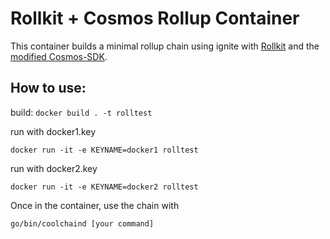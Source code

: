 # Rollkit + Cosmos Rollup Container
This container builds a minimal rollup chain using ignite with [Rollkit](https://github.com/rollkit/rollkit) and the [modified Cosmos-SDK](https://github.com/rollkit/cosmos-sdk).

## How to use:
build:
`docker build . -t rolltest`

run with docker1.key

`docker run -it -e KEYNAME=docker1 rolltest`

run with docker2.key

`docker run -it -e KEYNAME=docker2 rolltest`

Once in the container, use the chain with

`go/bin/coolchaind [your command]`
